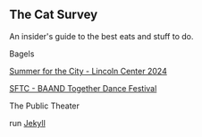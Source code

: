 ## The Cat Survey

An insider's guide to the best eats and stuff to do.

Bagels

[Summer for the City - Lincoln Center 2024](https://www.lincolncenter.org/series/summer-for-the-city)

[SFTC - BAAND Together Dance Festival](https://www.lincolncenter.org/series/summer-for-the-city/s/BAAND%20Together%20Dance%20Festival)

The Public Theater

run [Jekyll](https://jekyllrb.com/) 


